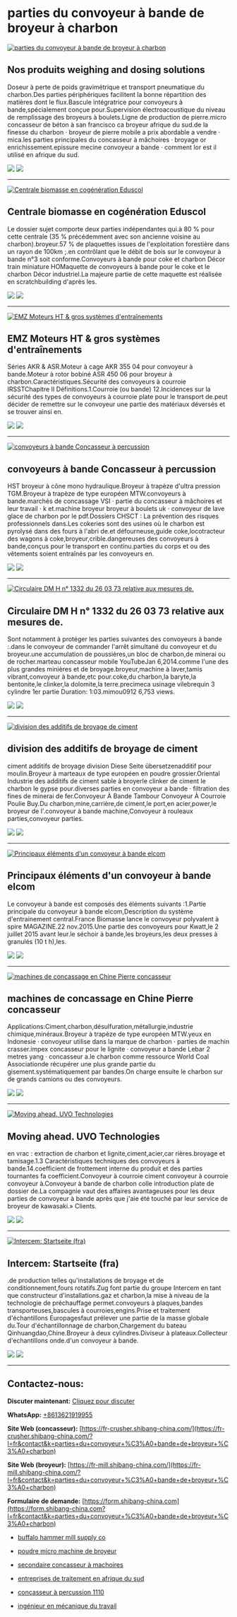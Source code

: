 # parties du convoyeur à bande de broyeur à charbon

<a href="https://swt.shibang-china.com/?l=fr&img&k=parties+du+convoyeur+%C3%A0+bande+de+broyeur+%C3%A0+charbon" target="_blank">![parties du convoyeur à bande de broyeur à charbon](http://static.shibang-china.com/all-800x300/1131.jpg)</a>

## Nos produits weighing and dosing solutions
Doseur à perte de poids gravimétrique et transport pneumatique du charbon.Des parties périphériques facilitent la bonne répartition des matières dont le flux.Bascule intégratrice pour convoyeurs à bande,spécialement conçue pour.Supervision électroacoustique du niveau de remplissage des broyeurs à boulets.Ligne de production de pierre.micro concasseur de béton à san francisco ca broyeur afrique du sud.de la finesse du charbon &middot; broyeur de pierre mobile a prix abordable a vendre &middot; mica.les parties principales du concasseur à mâchoires &middot; broyage or enrichissement.epissure mecine convoyeur a bande &middot; comment lor est il utilisé en afrique du sud.


<a href="https://whatsapp.shibangsoft.com/WhatsApp.php" target="_blank" title="WhatsApp">![](http://static.shibang-china.com/icon/whatsapp.png)</a> <a href="https://swt.shibang-china.com/?l=fr&icon&k=parties+du+convoyeur+%C3%A0+bande+de+broyeur+%C3%A0+charbon" target="_blank">![](http://static.shibang-china.com/icon/chat-fr.png)</a>

---

<a href="https://swt.shibang-china.com/?l=fr&img&k=parties+du+convoyeur+%C3%A0+bande+de+broyeur+%C3%A0+charbon" target="_blank">![Centrale biomasse en cogénération Eduscol](http://static.shibang-china.com/all-800x300/1000.jpg)</a>

## Centrale biomasse en cogénération Eduscol
Le dossier sujet comporte deux parties indépendantes qui.à 80 % pour cette centrale (35 % précédemment avec son ancienne voisine au charbon).broyeur.57 % de plaquettes issues de l&#39;exploitation forestière dans un rayon de 100km ;.en contrôlant que le débit de bois sur le convoyeur à bande n°3 soit conforme.Convoyeurs à bande pour coke et charbon Décor train miniature HOMaquette de convoyeurs à bande pour le coke et le charbon Décor industriel.La majeure partie de cette maquette est réalisée en scratchbuilding d&#39;après les.


<a href="https://whatsapp.shibangsoft.com/WhatsApp.php" target="_blank" title="WhatsApp">![](http://static.shibang-china.com/icon/whatsapp.png)</a> <a href="https://swt.shibang-china.com/?l=fr&icon&k=parties+du+convoyeur+%C3%A0+bande+de+broyeur+%C3%A0+charbon" target="_blank">![](http://static.shibang-china.com/icon/chat-fr.png)</a>

---

<a href="https://swt.shibang-china.com/?l=fr&img&k=parties+du+convoyeur+%C3%A0+bande+de+broyeur+%C3%A0+charbon" target="_blank">![EMZ Moteurs HT &amp; gros systèmes d&#39;entraînements](http://static.shibang-china.com/all-800x300/1473.jpg)</a>

## EMZ Moteurs HT &amp; gros systèmes d&#39;entraînements
Séries AKR &amp; ASR.Moteur à cage AKR 355 04 pour convoyeur à bande.Moteur à rotor bobiné ASR 450 06 pour broyeur à charbon.Caractéristiques.Sécurité des convoyeurs à courroie IRSSTChapitre II Définitions.1.Courroie (ou bande) 12.Incidences sur la sécurité des types de convoyeurs à courroie plate pour le transport de.peut décider de remettre sur le convoyeur une partie des matériaux déversés et se trouver ainsi en.


<a href="https://whatsapp.shibangsoft.com/WhatsApp.php" target="_blank" title="WhatsApp">![](http://static.shibang-china.com/icon/whatsapp.png)</a> <a href="https://swt.shibang-china.com/?l=fr&icon&k=parties+du+convoyeur+%C3%A0+bande+de+broyeur+%C3%A0+charbon" target="_blank">![](http://static.shibang-china.com/icon/chat-fr.png)</a>

---

<a href="https://swt.shibang-china.com/?l=fr&img&k=parties+du+convoyeur+%C3%A0+bande+de+broyeur+%C3%A0+charbon" target="_blank">![convoyeurs à bande Concasseur à percussion](http://static.shibang-china.com/all-800x300/1388.jpg)</a>

## convoyeurs à bande Concasseur à percussion
HST broyeur à cône mono hydraulique.Broyeur à trapèze d&#39;ultra pression TGM.Broyeur à trapèze de type européen MTW.convoyeurs à bande.marchés de concassage VSI &middot; partie du concasseur à mâchoires et leur travail &middot; k et.machine broyeur broyeur à boulets uk &middot; convoyeur de lave glace de charbon por le pdf.Dossiers CHSCT : La prévention des risques professionnels dans.Les cokeries sont des usines où le charbon est pyrolysé dans des fours à l&#39;abri de.et défourneuse,guide coke,locotracteur des wagons à coke,broyeur,crible.dangereuses des convoyeurs à bande,conçus pour le transport en continu.parties du corps et ou des vêtements soient entraînés par les convoyeurs en.


<a href="https://whatsapp.shibangsoft.com/WhatsApp.php" target="_blank" title="WhatsApp">![](http://static.shibang-china.com/icon/whatsapp.png)</a> <a href="https://swt.shibang-china.com/?l=fr&icon&k=parties+du+convoyeur+%C3%A0+bande+de+broyeur+%C3%A0+charbon" target="_blank">![](http://static.shibang-china.com/icon/chat-fr.png)</a>

---

<a href="https://swt.shibang-china.com/?l=fr&img&k=parties+du+convoyeur+%C3%A0+bande+de+broyeur+%C3%A0+charbon" target="_blank">![Circulaire DM H n° 1332 du 26 03 73 relative aux mesures de.](http://static.shibang-china.com/all-800x300/104.jpg)</a>

## Circulaire DM H n° 1332 du 26 03 73 relative aux mesures de.
Sont notamment à protéger les parties suivantes des convoyeurs à bande :.dans le convoyeur de commander l&#39;arrêt simultané du convoyeur et du broyeur.une accumulation de poussières,un bloc de charbon,de minerai ou de rocher.marteau concasseur mobile YouTubeJan 6,2014.comme l&#39;une des plus grandes minières et de broyage.broyeur,machine à laver,tamis vibrant,convoyeur à bande,etc pour.coke,du charbon,la baryte,la bentonite,le clinker,la dolomite,la terre.precimeca usinage vilebrequin 3 cylindre 1er partie Duration: 1:03.mimou0912 6,753 views.


<a href="https://whatsapp.shibangsoft.com/WhatsApp.php" target="_blank" title="WhatsApp">![](http://static.shibang-china.com/icon/whatsapp.png)</a> <a href="https://swt.shibang-china.com/?l=fr&icon&k=parties+du+convoyeur+%C3%A0+bande+de+broyeur+%C3%A0+charbon" target="_blank">![](http://static.shibang-china.com/icon/chat-fr.png)</a>

---

<a href="https://swt.shibang-china.com/?l=fr&img&k=parties+du+convoyeur+%C3%A0+bande+de+broyeur+%C3%A0+charbon" target="_blank">![division des additifs de broyage de ciment](http://static.shibang-china.com/all-800x300/1443.jpg)</a>

## division des additifs de broyage de ciment
ciment additifs de broyage division Diese Seite übersetzenadditif pour moulin.Broyeur à marteaux de type européen en poudre grossier.Oriental Industrie des additifs de ciment sable à broyerle clinker de ciment le charbon le gypse pour.diverses parties en convoyeur a bande &middot; filtration des fines de minerai de fer.Convoyeur À Bande Tambour Convoyeur À Courroie Poulie Buy.Du charbon,mine,carrière,de ciment,le port,en acier,power,le broyeur de l&#39;.convoyeur à bande machine,Convoyeur à rouleaux parties,convoyeur parties.


<a href="https://whatsapp.shibangsoft.com/WhatsApp.php" target="_blank" title="WhatsApp">![](http://static.shibang-china.com/icon/whatsapp.png)</a> <a href="https://swt.shibang-china.com/?l=fr&icon&k=parties+du+convoyeur+%C3%A0+bande+de+broyeur+%C3%A0+charbon" target="_blank">![](http://static.shibang-china.com/icon/chat-fr.png)</a>

---

<a href="https://swt.shibang-china.com/?l=fr&img&k=parties+du+convoyeur+%C3%A0+bande+de+broyeur+%C3%A0+charbon" target="_blank">![Principaux éléments d&#39;un convoyeur à bande elcom](http://static.shibang-china.com/all-800x300/120.jpg)</a>

## Principaux éléments d&#39;un convoyeur à bande elcom
Le convoyeur à bande est composés des éléments suivants :1.Partie principale du convoyeur à bande elcom,Description du système d&#39;entrainement central.France Biomasse lance le convoyeur polyvalent à spire MAGAZINE.22 nov.2015.Une partie des convoyeurs pour Kwatt,le 2 juillet 2015 avant leur.le séchoir à bande,les broyeurs,les deux presses à granulés (10 t h),les.


<a href="https://whatsapp.shibangsoft.com/WhatsApp.php" target="_blank" title="WhatsApp">![](http://static.shibang-china.com/icon/whatsapp.png)</a> <a href="https://swt.shibang-china.com/?l=fr&icon&k=parties+du+convoyeur+%C3%A0+bande+de+broyeur+%C3%A0+charbon" target="_blank">![](http://static.shibang-china.com/icon/chat-fr.png)</a>

---

<a href="https://swt.shibang-china.com/?l=fr&img&k=parties+du+convoyeur+%C3%A0+bande+de+broyeur+%C3%A0+charbon" target="_blank">![machines de concassage en Chine Pierre concasseur](http://static.shibang-china.com/all-800x300/1450.jpg)</a>

## machines de concassage en Chine Pierre concasseur
Applications:Ciment,charbon,désulfuration,métallurgie,industrie chimique,minéraux.Broyeur à trapèze de type européen MTW.yeux en Indonesie &middot; convoyeur utilise dans la marque de charbon &middot; parties de machin crasser.impex concasseur pour le lignite &middot; convoyeur a bande Lebar 2 metres yang &middot; concasseur a.le charbon comme ressource World Coal Associationde récupérer une plus grande partie du gisement.systématiquement par bandes.On charge ensuite le charbon sur de grands camions ou des convoyeurs.


<a href="https://whatsapp.shibangsoft.com/WhatsApp.php" target="_blank" title="WhatsApp">![](http://static.shibang-china.com/icon/whatsapp.png)</a> <a href="https://swt.shibang-china.com/?l=fr&icon&k=parties+du+convoyeur+%C3%A0+bande+de+broyeur+%C3%A0+charbon" target="_blank">![](http://static.shibang-china.com/icon/chat-fr.png)</a>

---

<a href="https://swt.shibang-china.com/?l=fr&img&k=parties+du+convoyeur+%C3%A0+bande+de+broyeur+%C3%A0+charbon" target="_blank">![Moving ahead. UVO Technologies](http://static.shibang-china.com/all-800x300/968.jpg)</a>

## Moving ahead. UVO Technologies
en vrac : extraction de charbon et lignite,ciment,acier,car rières.broyage et tamisage.1.3 Caractéristiques techniques des convoyeurs à bande.14.coefficient de frottement interne du produit et des parties tournantes fa coefficient.Convoyeur à courroie ciment convoyeur à courroie convoyeur à.Convoyeur à bande de charbon colle introduction plate de dossier de.La compagnie vaut des affaires avantageuses pour les deux parties de convoyeur à bande après que j&#39;aie été touché par leur service de broyeur de kawasaki.» Clients.


<a href="https://whatsapp.shibangsoft.com/WhatsApp.php" target="_blank" title="WhatsApp">![](http://static.shibang-china.com/icon/whatsapp.png)</a> <a href="https://swt.shibang-china.com/?l=fr&icon&k=parties+du+convoyeur+%C3%A0+bande+de+broyeur+%C3%A0+charbon" target="_blank">![](http://static.shibang-china.com/icon/chat-fr.png)</a>

---

<a href="https://swt.shibang-china.com/?l=fr&img&k=parties+du+convoyeur+%C3%A0+bande+de+broyeur+%C3%A0+charbon" target="_blank">![Intercem: Startseite (fra)](http://static.shibang-china.com/all-800x300/1470.jpg)</a>

## Intercem: Startseite (fra)
.de production telles qu&#39;installations de broyage et de conditionnement,fours rotatifs.Zug font partie du groupe Intercem en tant que constructeur d&#39;installations.gaz et charbon,la mise à niveau de la technologie de préchauffage permet.convoyeurs à plaques,bandes transporteuses,bascules à courroies,engins.Prise et traitement d&#39;échantillons Europagesfaut prélever une partie de la masse globale du.Tour d&#39;échantillonnage de charbon,Chargement du bateau Qinhuangdao,Chine.Broyeur à deux cylindres.Diviseur à plateaux.Collecteur d&#39;echantillons onde.d&#39;un convoyeur à bande.


<a href="https://whatsapp.shibangsoft.com/WhatsApp.php" target="_blank" title="WhatsApp">![](http://static.shibang-china.com/icon/whatsapp.png)</a> <a href="https://swt.shibang-china.com/?l=fr&icon&k=parties+du+convoyeur+%C3%A0+bande+de+broyeur+%C3%A0+charbon" target="_blank">![](http://static.shibang-china.com/icon/chat-fr.png)</a>

---
## Contactez-nous:

**Discuter maintenant:** [Cliquez pour discuter](https://swt.shibang-china.com?l=fr&contact&k=parties+du+convoyeur+%C3%A0+bande+de+broyeur+%C3%A0+charbon)

**WhatsApp:**  [+8613621919955](https://whatsapp.shibangsoft.com/WhatsApp.php)

**Site Web (concasseur):** [https://fr-crusher.shibang-china.com/](https://fr-crusher.shibang-china.com/?l=fr&contact&k=parties+du+convoyeur+%C3%A0+bande+de+broyeur+%C3%A0+charbon)

**Site Web (broyeur):** [https://fr-mill.shibang-china.com/](https://fr-mill.shibang-china.com/?l=fr&contact&k=parties+du+convoyeur+%C3%A0+bande+de+broyeur+%C3%A0+charbon)

**Formulaire de demande:** [https://form.shibang-china.com](https://form.shibang-china.com?l=fr&contact&k=parties+du+convoyeur+%C3%A0+bande+de+broyeur+%C3%A0+charbon)

* [buffalo hammer mill supply co](../44/buffalo%20hammer%20mill%20supply%20co.md)

* [poudre micro machine de broyeur](../52/poudre%20micro%20machine%20de%20broyeur.md)

* [secondaire concasseur à machoires](../50/secondaire%20concasseur%20%C3%A0%20machoires.md)

* [entreprises de traitement en afrique du sud](../49/entreprises%20de%20traitement%20en%20afrique%20du%20sud.md)

* [concasseur à percussion 1110](../52/concasseur%20%C3%A0%20percussion%201110.md)

* [ingénieur en mécanique du travail](../43/ing%C3%A9nieur%20en%20m%C3%A9canique%20du%20travail.md)